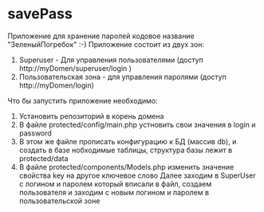 savePass
========
Приложение для хранение паролей кодовое название "ЗеленыйПогребок" :-)
Приложение состоит из двух зон:
1. Superuser - Для управления пользователями (доступ http://myDomen/superuser/login )
2. Пользовательская зона - для управления паролями (доступ http://myDomen/login)

Что бы запустить приложение необходимо:
1. Установить репозиторий в корень домена
2. В файле protected/config/main.php устновить свои значения в login и password
3. В этом же файле прописать конфигурацию к БД (массив db), и создать в базе нобходимые таблицы, 
структура базы лежит в protected/data
4. В файле protected/components/Models.php изменить значение свойства key на другое ключевое слово
Далее заходим в SuperUser с логином и паролем который вписали в файл, создаем пользователя и заходим 
с новым логином и паролем в пользовательской зоне 

